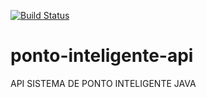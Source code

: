 [![Build Status](https://travis-ci.org/MAGSON-OLIVEIRA/ponto-inteligente-api.svg?branch=master)](https://travis-ci.org/MAGSON-OLIVEIRA/ponto-inteligente-api)
# ponto-inteligente-api
API SISTEMA DE PONTO INTELIGENTE JAVA 
